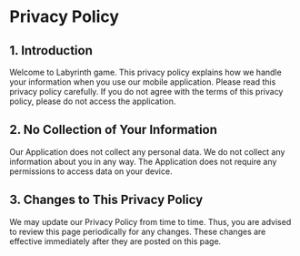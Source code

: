 # Privacy Policy

## 1. Introduction

Welcome to Labyrinth game. This privacy policy explains how we handle your information when you use our mobile application. Please read this privacy policy carefully. If you do not agree with the terms of this privacy policy, please do not access the application.

## 2. No Collection of Your Information

Our Application does not collect any personal data. We do not collect any information about you in any way. The Application does not require any permissions to access data on your device.

## 3. Changes to This Privacy Policy

We may update our Privacy Policy from time to time. Thus, you are advised to review this page periodically for any changes. These changes are effective immediately after they are posted on this page.
